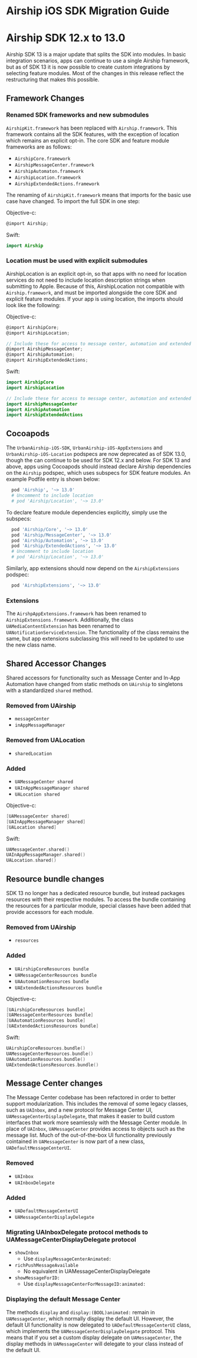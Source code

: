 # Airship iOS SDK Migration Guide

# Airship SDK 12.x to 13.0

Airship SDK 13 is a major update that splits the SDK into modules. In basic integration scenarios,
apps can continue to use a single Airship framework, but as of SDK 13 it is now possible to create
custom integrations by selecting feature modules. Most of the changes in this release reflect
the restructuring that makes this possible.

## Framework Changes

### Renamed SDK frameworks and new submodules

`AirshipKit.framework` has been replaced with `Airship.framework`. This framework contains all the SDK
features, with the exception of location which remains an explicit opt-in. The core SDK and feature
module frameworks are as follows:

* `AirshipCore.framework`
* `AirshipMessageCenter.framework`
* `AirshipAutomaton.framework`
* `AirshipLocation.framework`
* `AirshipExtendedActions.framework`

The renaming of `AirshipKit.framework` means that imports for the basic use case have changed. To import
the full SDK in one step:

Objective-c:
```objective-c
@import Airship;
```

Swift:
```swift
import Airship
```

### Location must be used with explicit submodules

AirshipLocation is an explicit opt-in, so that apps with no need for location services do not need to
include location description strings when submitting to Apple. Because of this, AirshipLocation not
compatible with `Airship.framework`, and must be imported alongside the core SDK and explicit feature
modules. If your app is using location, the imports should look like the following:

Objective-c:
```objective-c
@import AirshipCore;
@import AirshipLocation;

// Include these for access to message center, automation and extended actions
@import AirshipMessageCenter;
@import AirshipAutomation;
@import AirshipExtendedActions;
```

Swift:
```swift
import AirshipCore
import AirshipLocation

// Include these for access to message center, automation and extended actions
import AirshipMessageCenter
import AirshipAutomation
import AirshipExtendedActions
```

## Cocoapods

The `UrbanAirship-iOS-SDK`, `UrbanAirship-iOS-AppExtensions` and `UrbanAirship-iOS-Location` podspecs are now
deprecated as of SDK 13.0, though the can continue to be used for SDK 12.x and below. For SDK 13 and above,
apps using Cocoapods should instead declare Airship dependencies on the `Airship` podspec, which uses
subspecs for SDK feature modules. An example Podfile entry is shown below:

```ruby
  pod 'Airship', '~> 13.0'
  # Uncomment to include location
  # pod 'Airship/Location', '~> 13.0'
```

To declare feature module dependencies explicitly, simply use the subspecs:

```ruby
  pod 'Airship/Core', '~> 13.0'
  pod 'Airship/MessageCenter', '~> 13.0'
  pod 'Airship/Automation', '~> 13.0'
  pod 'Airship/ExtendedActions', '~> 13.0'
  # Uncomment to include location
  # pod 'Airship/Location', '~> 13.0'
```

Similarly, app extensions should now depend on the `AirshipExtensions` podspec:

```ruby
  pod 'AirshipExtensions', '~> 13.0'
```

### Extensions

The `AirshpAppExtensions.framework` has been renamed to `AirshipExtensions.framework`. Additionally, the
class `UAMediaContentExtension` has been renamed to `UANotificationServiceExtension`. The functionality
of the class remains the same, but app extensions subclassing this will need to be updated to use the new class
name.

## Shared Accessor Changes

Shared accessors for functionality such as Message Center and In-App Automation have changed from static
methods on `UAirship` to singletons with a standardized `shared` method.

### Removed from UAirship

* `messageCenter`
* `inAppMessageManager`

### Removed from UALocation

* `sharedLocation`

### Added

* `UAMessageCenter shared`
* `UAInAppMessageManager shared`
* `UALocation shared`

Objective-c:
```objective-c
[UAMessageCenter shared]
[UAInAppMessageManager shared]
[UALocation shared]
```

Swift:
```swift
UAMessageCenter.shared()
UAInAppMessageManager.shared()
UALocation.shared()
```

## Resource bundle changes

SDK 13 no longer has a dedicated resource bundle, but instead packages resources with their respective modules.
To access the bundle containing the resources for a particular module, special classes have been added that provide
accessors for each module.

### Removed from UAirship

* `resources`

### Added

* `UAirshipCoreResources bundle`
* `UAMessageCenterResources bundle`
* `UAAutomationResources bundle`
* `UAExtendedActionsResources bundle`

Objective-c:
```objective-c
[UAirshipCoreResources bundle]
[UAMessageCenterResources bundle]
[UAAutomationResources bundle]
[UAExtendedActionsResources bundle]
```

Swift:
```swift
UAirshipCoreResources.bundle()
UAMessageCenterResources.bundle()
UAAutomationResources.bundle()
UAExtendedActionsResources.bundle()
```

## Message Center changes

The Message Center codebase has been refactored in order to better support modularization. This includes the removal
of some legacy classes, such as `UAInbox`, and a new protocol for Message Center UI, `UAMessageCenterDisplayDelegate`,
that makes it easier to build custom interfaces that work more seamlessly with the Message Center module. In place of
`UAInbox`, `UAMessageCenter` provides access to objects such as the message list. Much of the out-of-the-box UI
functionality previously cointained in `UAMessageCenter` is now part of a new class, `UADefaultMessageCenterUI`.

### Removed

* `UAInbox`
* `UAInboxDelegate`

### Added

* `UADefaultMessageCenterUI`
* `UAMessageCenterDisplayDelegate`

### Migrating UAInboxDelegate protocol methods to UAMessageCenterDisplayDelegate protocol

* `showInbox`
    * Use `displayMessageCenterAnimated:`
* `richPushMessageAvailable`
    * No equivalent in UAMessageCenterDisplayDelegate
* `showMessageForID:`
    * Use `displayMessageCenterForMessageID:animated:`

### Displaying the default Message Center

The methods `display` and `display:(BOOL)animated:` remain in `UAMessageCenter`, which normally display the default
UI. However, the default UI functionality is now delegated to `UADefaultMessageCenterUI` class, which implements the
`UAMessageCenterDisplayDelegate` protocol. This means that if you set a custom display delegate on `UAMessageCenter`,
the display methods in `UAMessageCenter` will delegate to your class instead of the default UI.
